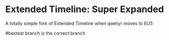 # Extended Timeline: Super Expanded
 A totally simple fork of Extended Timeline when qwetyr moves to EU5

#bestest branch is the correct branch

